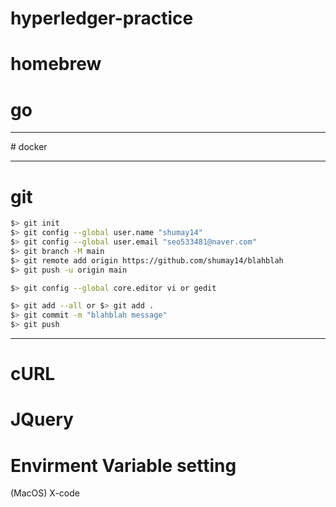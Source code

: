 # hyperledger-practice

# homebrew

# go

<hr/>
# docker

<hr/>

# git

```sh
$> git init
$> git config --global user.name "shumay14"
$> git config --global user.email "seo533481@naver.com"
$> git branch -M main
$> git remote add origin https://github.com/shumay14/blahblah
$> git push -u origin main
```

```sh
$> git config --global core.editor vi or gedit
```

```sh
$> git add --all or $> git add .
$> git commit -m "blahblah message"
$> git push
```

<hr/>

# cURL

# JQuery

# Envirment Variable setting

(MacOS) X-code

```

```
